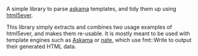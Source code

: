A simple library to parse [askama](https://djc.github.io/askama/) templates,
and tidy them up using [html5ever](https://doc.servo.org/html5ever/index.html).

This library simply extracts and combines two usage examples of html5ever, and makes them re-usable.
It is mostly meant to be used with template engines such as [Askama](https://crates.io/crates/askama) or
[nate](https://crates.io/crates/nate), which use fmt::Write to output their generated HTML data.
